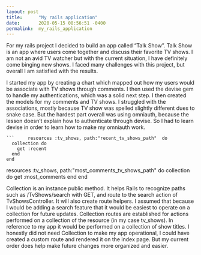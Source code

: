 ```yaml
---
layout: post
title:      "My rails application"
date:       2020-05-15 08:56:51 -0400
permalink:  my_rails_application
---
```



For my rails project I decided to build an app called “Talk Show”. Talk Show is an app where users come together and discuss their favorite TV shows. I am not an avid TV watcher but with the current situation, I have definitely come binging new shows. I faced many challenges with this project, but overall I am satisfied with the results.

  I started my app by creating a chart which mapped out how my users would be associate with TV shows through comments. I then used the devise gem to handle my authentications, which was a solid next step. I then created the models for my comments and TV shows. I struggled with the associations, mostly because TV show was spelled slightly different dues to snake case. But the hardest part overall was using omniauth, because the lesson doesn’t explain how to authenticate through devise. So I had to learn devise in order to learn how to make my omniauth work. 
	
	```     resources :tv_shows, path:"recent_tv_shows_path"  do 
      collection do 
        get :recent
      end 
    end
   resources :tv_shows, path:"most_comments_tv_shows_path"  do 
      collection do 
        get :most_comments
      end 
    end

Collection is an instance public method. It helps Rails to recognize paths such as /TvShows/search with GET, and route to the search action of TvShowsController. It will also create route helpers. I assumed that because I would be adding a search feature that it would be easiest to operate on a collection for future updates. Collection routes are established for actions performed on a collection of the resource (in my case tv_shows). In reference to my app it would be performed on a collection of show titles. I honestly did not need Collection to make my app operational, I could have created a custom route and rendered it on the index page. But my current order does help make future changes more organized and easier. 



